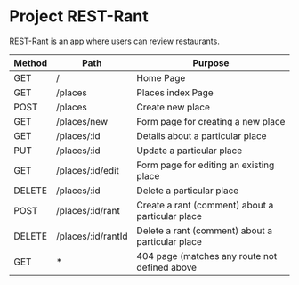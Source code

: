 # Project REST-Rant

REST-Rant is an app where users can review restaurants.

|Method |Path              |Purpose                                         |
|-------|------------------|------------------------------------------------|
|GET    |/                 |Home Page                                       |
|GET    |/places           |Places index Page                               |
|POST   |/places           |Create new place                                |
|GET    |/places/new       |Form page for creating a new place              |
|GET    |/places/:id       |Details about a particular place                |
|PUT    |/places/:id       |Update a particular place                       |
|GET    |/places/:id/edit  |Form page for editing an existing place         |
|DELETE |/places/:id       |Delete a particular place                       |
|POST   |/places/:id/rant  |Create a rant (comment) about a particular place|
|DELETE |/places/:id/rantId|Delete a rant (comment) about a particular place|
|GET    |*                 |404 page (matches any route not defined above   |